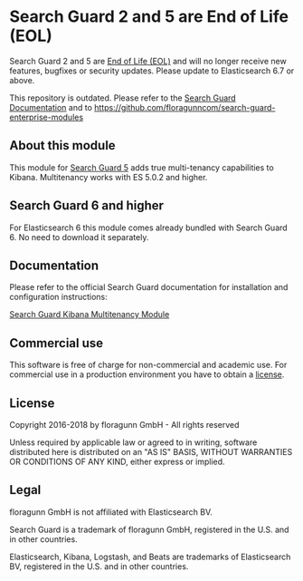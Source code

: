 # Search Guard 2 and 5 are End of Life (EOL)

Search Guard 2 and 5 are [End of Life (EOL)](https://docs.search-guard.com/latest/eol-policy) and will no longer receive new features, bugfixes or security updates. Please update to Elasticsearch 6.7 or above.

This repository is outdated. Please refer to the [Search Guard Documentation](https://docs.search-guard.com) and to https://github.com/floragunncom/search-guard-enterprise-modules

## About this module
This module for [Search Guard 5](https://github.com/floragunncom/search-guard) adds true multi-tenancy capabilities to Kibana. Multitenancy works with ES 5.0.2 and higher.

## Search Guard 6 and higher
For Elasticsearch 6 this module comes already bundled with Search Guard 6. No need to download it separately.

## Documentation

Please refer to the official Search Guard documentation for installation and configuration instructions:

[Search Guard Kibana Multitenancy Module](http://docs.search-guard.com/latest/kibana-multi-tenancy)

## Commercial use
This software is free of charge for non-commercial and academic use. For commercial use in a production environment you have to obtain a [license](https://search-guard.com/licensing/). 

## License
Copyright 2016-2018 by floragunn GmbH - All rights reserved 

Unless required by applicable law or agreed to in writing, software
distributed here is distributed on an "AS IS" BASIS,
WITHOUT WARRANTIES OR CONDITIONS OF ANY KIND, either express or implied.

## Legal
floragunn GmbH is not affiliated with Elasticsearch BV.

Search Guard is a trademark of floragunn GmbH, registered in the U.S. and in other countries.

Elasticsearch, Kibana, Logstash, and Beats are trademarks of Elasticsearch BV, registered in the U.S. and in other countries.
